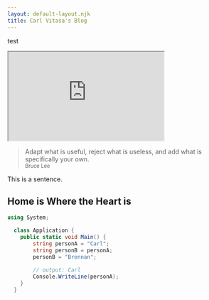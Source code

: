 ```yaml
---
layout: default-layout.njk
title: Carl Vitasa's Blog
---
```

test 
<!-- TODO: home and about centering is off due to iframe and blockquote -->

<div class="p5js-container">
<iframe style="width: 350px; height: 200px; scrolling="no"; src="https://editor.p5js.org/CarlVitasa/embed/oG7PAiEe3"></iframe>
</div>



> Adapt what is useful, reject what is useless, and add what is specifically your own.
> <br> <small>Bruce Lee</small>

This is a sentence.

## Home is Where the Heart is

```csharp
using System;

  class Application {
    public static void Main() {
		string personA = "Carl";
		string personB = personA;
		personB = "Brennan";
		
        // output: Carl
		Console.WriteLine(personA); 
	}
  }
```